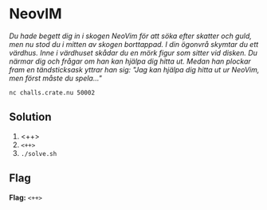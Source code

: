 # NeovIM
*Du hade begett dig in i skogen NeoVim för att söka efter skatter och guld, men nu stod du i mitten av skogen borttappad. I din ögonvrå skymtar du ett värdhus. Inne i värdhuset skådar du en mörk figur som sitter vid disken. Du närmar dig och frågar om han kan hjälpa dig hitta ut. Medan han plockar fram en tändsticksask yttrar han sig: "Jag kan hjälpa dig hitta ut ur NeoVim, men först måste du spela..."*

`nc challs.crate.nu 50002`

## Solution
1. <++>
2. `<++>`
3. `./solve.sh`


## Flag
**Flag:** `<++>`
